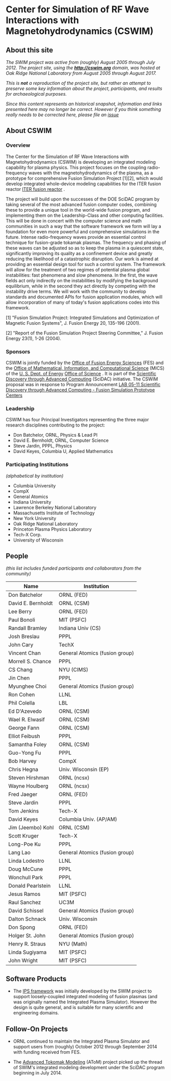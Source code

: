 # Center for Simulation of RF Wave Interactions with Magnetohydrodynamics (CSWIM)

## About this site

*The SWIM project was active from (roughly) August 2005 through July 2012.  The project site, using the **http://cswim.org** domain, was hosted at Oak Ridge National Laboratory from August 2005 through August 2017.*

*This is **not** a reproduction of the project site, but rather an attempt to preserve some key information about the project, participants, and results for archaeological purposes.*

*Since this content represents an historical snapshot, information and links presented here may no longer be correct.  However if you think something really needs to be corrected here, please file an [issue](https://github.com/ORNL-Fusion/cswim/issues)*

## About CSWIM

### Overview

 The Center for the Simulation of RF Wave Interactions with Magnetohydrodynamics (CSWIM) is developing an integrated modeling capability for plasma physics. This project focuses on the coupling radio-frequency waves with the magnetohydrodynamics of the plasma, as a prototype for comprehensive Fusion Simulation Project [1][2], which would develop integrated whole-device modeling capabilities for the ITER fusion reactor [ITER fusion reactor](http://www.ofes.fusion.doe.gov/iter.html) .

The project will build upon the successes of the DOE SciDAC program by taking several of the most advanced fusion computer codes, combining these to provide a unique tool in the world-wide fusion program, and implementing them on the Leadership-Class and other computing facilities. This will be done in concert with the computer science and math communities in such a way that the software framework we form will lay a foundation for even more powerful and comprehensive simulations in the future. Intense radio-frequency waves provide an essential control technique for fusion-grade tokamak plasmas. The frequency and phasing of these waves can be adjusted so as to keep the plasma in a quiescent state, significantly improving its quality as a confinement device and greatly reducing the likelihood of a catastrophic disruption. Our work is aimed at providing an essential design tool for such a control system. The framework will allow for the treatment of two regimes of potential plasma global instabilities: fast phenomena and slow phenomena. In the first, the wave fields act only indirectly on the instabilities by modifying the background equilibrium, while in the second they act directly by competing with the instability drive terms. We will work with the community to develop standards and documented APIs for fusion application modules, which will allow incorporation of many of today's fusion applications codes into this framework.

[1] "Fusion Simulation Project: Integrated Simulations and Optimization of Magnetic Fusion Systems", J. Fusion Energy 20, 135-196 (2001).

[2] "Report of the Fusion Simulation Project Steering Committee," J. Fusion Energy 23(1), 1-26 (2004).

### Sponsors
CSWIM is jointly funded by the [Office of Fusion Energy Sciences](http://www.ofes.fusion.doe.gov/)  (FES) and the [Office of Mathematical, Information, and Computational Science](http://www.sc.doe.gov/ascr/mics/)  (MICS) of the [U. S. Dept. of Energy](http://www.doe.gov/)  [Office of Science](http://www.sc.doe.gov/) . It is part of the [Scientific Discovery through Advanced Computing](http://www.osti.gov/scidac/)  (SciDAC) initiative. The CSWIM proposal was in response to Program Announcement [LAB 05-11 Scientific Discovery through Advanced Computing - Fusion Simulation Prototype Centers](http://www.sc.doe.gov/grants/LAB05_11.html) 

### Leadership
 CSWIM has four Principal Investigators representing the three major research disciplines contributing to the project:

 * Don Batchelor, ORNL, Physics & Lead PI
 * David E. Bernholdt, ORNL, Computer Science
 * Steve Jardin, PPPL, Physics
 * David Keyes, Columbia U, Applied Mathematics

### Participating Institutions
*(alphabetical by institution)*

* Columbia University
* CompX
* General Atomics
* Indiana University
* Lawrence Berkeley National Laboratory
* Massachusetts Institute of Technology
* New York University
* Oak Ridge National Laboratory
* Princeton Plasma Physics Laboratory
* Tech-X Corp.
* University of Wisconsin

## People
*(this list includes funded participants and collaborators from the community)*

Name | Institution
---------|--------------
Don Batchelor | ORNL (FED)
David E. Bernholdt | ORNL (CSM)
Lee Berry | ORNL (FED)
Paul Bonoli | MIT (PSFC) 
Randall Bramley | Indiana Univ (CS) 
Josh Breslau | PPPL 
John Cary | TechX 
Vincent Chan | General Atomics (fusion group)
Morrell S. Chance | PPPL 
CS Chang | NYU (CIMS) 
Jin Chen | PPPL 
Myunghee Choi | General Atomics (fusion group)
Ron Cohen | LLNL
Phil Colella | LBL
Ed D'Azevedo | ORNL (CSM)
Wael R. Elwasif | ORNL (CSM)
George Fann | ORNL (CSM)
Elliot Feibush | PPPL
Samantha Foley | ORNL (CSM)
Guo-Yong Fu | PPPL
Bob Harvey | CompX 
Chris Hegna | Univ. Wisconsin (EP)
Steven Hirshman | ORNL (ncsx)
Wayne Houlberg | ORNL (ncsx)
Fred Jaeger | ORNL (FED)
Steve Jardin | PPPL
Tom Jenkins | Tech-X
David Keyes | Columbia Univ. (AP/AM)
Jim (Jeembo) Kohl | ORNL (CSM)
Scott Kruger | Tech-X
Long-Poe Ku | PPPL
Lang Lao | General Atomics (fusion group)
Linda Lodestro | LLNL
Doug McCune | PPPL
Wonchull Park | PPPL
Donald Pearlstein | LLNL 
Jesus Ramos | MIT (PSFC)
Raul Sanchez | UC3M
David Schissel | General Atomics (fusion group) 
Dalton Schnack | Univ. Wisconsin
Don Spong | ORNL (FED)
Holger St. John | General Atomics (fusion group)
Henry R. Straus | NYU (Math)
Linda Sugiyama | MIT (PSFC)
John Wright | MIT (PSFC)

## Software Products

* The [IPS framework](https://sourceforge.net/projects/ipsframework/) was initially developed by the SWIM project to support loosely-coupled integrated modeling of fusion plasmas (and was originally named the Integrated Plasma Simulator). However the design is quite general, and is suitable for many scientific and engineering domains.

## Follow-On Projects

* ORNL continued to maintain the Integrated Plasma Simulator and support users from (roughly) October 2012 through September 2014 with funding received from FES.

* The [Advanced Tokomak Modeling](http://scidac.github.io/atom/) (AToM) project picked up the thread of SWIM's integrated modeling development under the SciDAC program beginning in July 2014.
